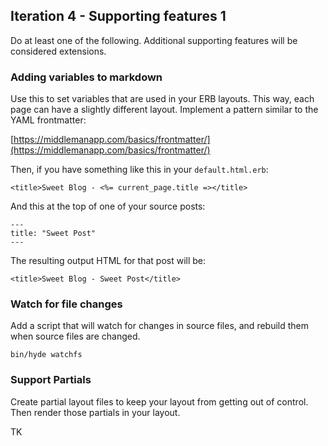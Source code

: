 ## Iteration 4 - Supporting features 1

Do at least one of the following. Additional supporting features will be considered extensions.

### Adding variables to markdown

Use this to set variables that are used in your ERB layouts. This way, each page can have a slightly different layout. Implement a pattern similar to the YAML frontmatter:

[https://middlemanapp.com/basics/frontmatter/](https://middlemanapp.com/basics/frontmatter/)

Then, if you have something like this in your `default.html.erb`:

```
<title>Sweet Blog - <%= current_page.title =></title>
```

And this at the top of one of your source posts:

```
---
title: "Sweet Post"
---
```

The resulting output HTML for that post will be:

```
<title>Sweet Blog - Sweet Post</title>
```

### Watch for file changes

Add a script that will watch for changes in source files, and rebuild them when source files are changed.

```
bin/hyde watchfs
```

### Support Partials

Create partial layout files to keep your layout from getting out of control. Then render those partials in your layout.

TK
